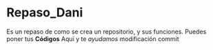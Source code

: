# Repaso_Dani
Es un repaso de como se crea un repositorio, y sus funciones.
Puedes poner tus **Códigos** Aquí y te _ayudamos_
modificación commit
